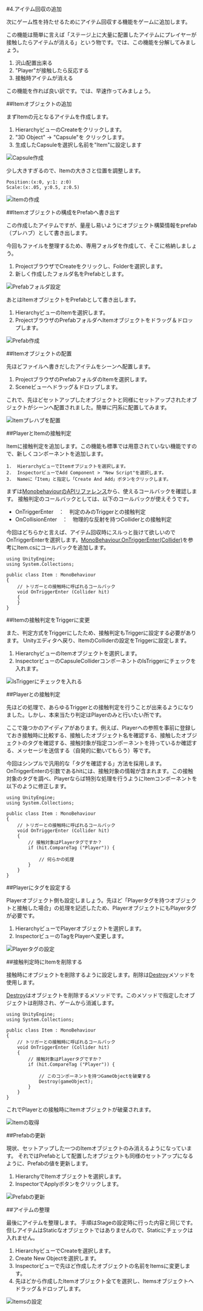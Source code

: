 #4.アイテム回収の追加

次にゲーム性を持たせるためにアイテム回収する機能をゲームに追加します。

この機能は簡単に言えば「ステージ上に大量に配置したアイテムにプレイヤーが接触したらアイテムが消える」という物です。では、この機能を分解してみましょう。

1.  沢山配置出来る
1.  "Player"が接触したら反応する
1.  接触時アイテムが消える

この機能を作れば良い訳です。では、早速作ってみましょう。

##Itemオブジェクトの追加

まずItemの元となるアイテムを作成します。

1.  HierarchyビューのCreateをクリックします。
2.  "3D Object" -> "Capsule"を クリックします。
3.  生成したCapsuleを選択し名前を"Item"に設定します

![Capsule作成](img/Capsule作成.png)

少し大きすぎるので、Itemの大きさと位置を調整します。

	Position:(x:0, y:1: z:0)
	Scale:(x:.05, y:0.5, z:0.5)

![Itemの作成](img/Itemの作成.png)


##Itemオブジェクトの構成をPrefabへ書き出す

この作成したアイテムですが、量産し易いようにオブジェクト構築情報をprefab（プレハブ）として書き出します。

今回もファイルを整理するため、専用フォルダを作成して、そこに格納しましょう。

1.  ProjectブラウザでCreateをクリックし、Folderを選択します。
2.  新しく作成したフォルダ名をPrefabとします。

![Prefabフォルダ設定](img/Prefabフォルダ設定.png)

あとはItemオブジェクトをPrefabとして書き出します。

1.  HierarchyビューのItemを選択します。
2.  ProjectブラウザのPrefabフォルダへItemオブジェクトをドラッグ＆ドロップします。

![Prefab作成](img/Prefab作成.png)

##Itemオブジェクトの配置

先ほどファイルへ書きだしたアイテムをシーンへ配置します。

1.  ProjectブラウザのPrefabフォルダのItemを選択します。
2.  Sceneビューへドラッグ＆ドロップします。

これで、先ほどセットアップしたオブジェクトと同様にセットアップされたオブジェクトがシーンへ配置されました。簡単に円系に配置してみます。

![Itemプレハブを配置](img/Itemプレハブを配置.png)

##PlayerとItemの接触判定

Itemに接触判定を追加します。この機能も標準では用意されていない機能ですので、新しくコンポーネントを追加します。

	1.  HierarchyビューでItemオブジェクトを選択します。
	2.  InspectorビューでAdd Component > "New Script"を選択します。
	3.  Nameに「Item」と指定し「Create And Add」ボタンをクリックします。

まずは[MonobehaviourのAPIリファレンス](http://docs.unity3d.com/ja/current/ScriptReference/MonoBehaviour.html)から、使えるコールバックを確認します。
接触判定のコールバックとしては、以下のコールバックが使えそうです。

*  OnTriggerEnter　：　判定のみのTriggerとの接触判定
*  OnCollisionEnter　：　物理的な反射を持つColliderとの接触判定

今回はどちらかと言えば、アイテム回収時にスルっと抜けて欲しいのでOnTriggerEnterを選択します。[MonoBehaviour.OnTriggerEnter(Collider)](http://docs.unity3d.com/ja/current/ScriptReference/MonoBehaviour.OnTriggerEnter.html)を参考にItem.csにコールバックを追加します。

```
using UnityEngine;
using System.Collections;

public class Item : MonoBehaviour
{
	// トリガーとの接触時に呼ばれるコールバック
	void OnTriggerEnter (Collider hit)
	{
	}
}
```

##Itemの接触判定をTriggerに変更

また、判定方式をTriggerにしたため、接触判定もTriggerに設定する必要があります。
Unityエディタへ戻り、ItemのColliderの設定をTriggerに設定します。

1.  HierarchyビューのItemオブジェクトを選択します。
2.  InspectorビューのCapsuleColliderコンポーネントのIsTriggerにチェックを入れます。

![IsTriggerにチェックを入れる](img/IsTriggerにチェックを入れる.png)

##Playerとの接触判定

先ほどの処理で、あらゆるTriggerとの接触判定を行うことが出来るようになりました。しかし、本来当たり判定はPlayerのみと行いたい所です。

ここで幾つかのアイディアがあります。例えば、Playerへの参照を事前に登録しておき接触時に比較する、接触したオブジェクト名を確認する、接触したオブジェクトのタグを確認する、接触対象が指定コンポーネントを持っているか確認する、メッセージを送信する（自発的に動いてもらう）等です。

今回はシンプルで汎用的な「タグを確認する」方法を採用します。OnTriggerEnterの引数であるhitには、接触対象の情報が含まれます。この接触対象のタグを調べ、Playerならば特別な処理を行うようにItemコンポーネントを以下のように修正します。

```
using UnityEngine;
using System.Collections;

public class Item : MonoBehaviour
{
	// トリガーとの接触時に呼ばれるコールバック
	void OnTriggerEnter (Collider hit)
	{
		// 接触対象はPlayerタグですか？
		if (hit.CompareTag ("Player")) {

			// 何らかの処理
		}
	}
}
```

##Playerにタグを設定する

Playerオブジェクト側も設定しましょう。先ほど「Playerタグを持つオブジェクトと接触した場合」の処理を記述したため、PlayerオブジェクトにもPlayerタグが必要です。

1.  HierarchyビューでPlayerオブジェクトを選択します。
2.  InspectorビューのTagをPlayerへ変更します。

![Playerタグの設定](img/Playerタグの設定.gif)


##接触判定時にItemを削除する

接触時にオブジェクトを削除するように設定します。削除は[Destroy](http://docs.unity3d.com/ja/current/ScriptReference/Object.Destroy.html)メソッドを使用します。

[Destroy](http://docs.unity3d.com/ja/current/ScriptReference/Object.Destroy.html)はオブジェクトを削除するメソッドです。このメソッドで指定したオブジェクトは削除され、ゲームから消滅します。

```
using UnityEngine;
using System.Collections;

public class Item : MonoBehaviour
{
	// トリガーとの接触時に呼ばれるコールバック
	void OnTriggerEnter (Collider hit)
	{
		// 接触対象はPlayerタグですか？
		if (hit.CompareTag ("Player")) {

			// このコンポーネントを持つGameObjectを破棄する
			Destroy(gameObject);
		}
	}
}
```

これでPlayerとの接触時にItemオブジェクトが破棄されます。

![Itemの取得](img/Itemの取得.gif)

##Prefabの更新

現状、セットアップした一つのItemオブジェクトのみ消えるようになっています。
それではPrefabとして配置したオブジェクトも同様のセットアップになるように、Prefabの値を更新します。

1.  HierarchyでItemオブジェクトを選択します。
2.  InspectorでApplyボタンをクリックします。

![Prefabの更新](img/Prefabの更新.png)	

##アイテムの整理

最後にアイテムを整理します。
手順はStageの設定時に行った内容と同じです。但しアイテムはStaticなオブジェクトではありませんので、Staticにチェックは入れません。

1.  HierarchyビューでCreateを選択します。
2.  Create New Objectを選択します。
3.  Inspectorビューで先ほど作成したオブジェクトの名前をItemsに変更します。
4.  先ほどから作成したItemオブジェクト全てを選択し、Itemsオブジェクトへドラッグ＆ドロップします。

![Itemsの設定](img/Itemsの設定.png)